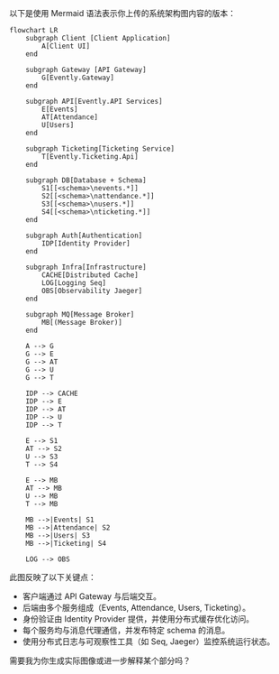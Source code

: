 以下是使用 Mermaid 语法表示你上传的系统架构图内容的版本：

```mermaid
flowchart LR
    subgraph Client [Client Application]
        A[Client UI]
    end

    subgraph Gateway [API Gateway]
        G[Evently.Gateway]
    end

    subgraph API[Evently.API Services]
        E[Events]
        AT[Attendance]
        U[Users]
    end

    subgraph Ticketing[Ticketing Service]
        T[Evently.Ticketing.Api]
    end

    subgraph DB[Database + Schema]
        S1[[<schema>\nevents.*]]
        S2[[<schema>\nattendance.*]]
        S3[[<schema>\nusers.*]]
        S4[[<schema>\nticketing.*]]
    end

    subgraph Auth[Authentication]
        IDP[Identity Provider]
    end

    subgraph Infra[Infrastructure]
        CACHE[Distributed Cache]
        LOG[Logging Seq]
        OBS[Observability Jaeger]
    end

    subgraph MQ[Message Broker]
        MB[(Message Broker)]
    end

    A --> G
    G --> E
    G --> AT
    G --> U
    G --> T

    IDP --> CACHE
    IDP --> E
    IDP --> AT
    IDP --> U
    IDP --> T

    E --> S1
    AT --> S2
    U --> S3
    T --> S4

    E --> MB
    AT --> MB
    U --> MB
    T --> MB

    MB -->|Events| S1
    MB -->|Attendance| S2
    MB -->|Users| S3
    MB -->|Ticketing| S4

    LOG --> OBS
```

此图反映了以下关键点：

- 客户端通过 API Gateway 与后端交互。
- 后端由多个服务组成（Events, Attendance, Users, Ticketing）。
- 身份验证由 Identity Provider 提供，并使用分布式缓存优化访问。
- 每个服务均与消息代理通信，并发布特定 schema 的消息。
- 使用分布式日志与可观察性工具（如 Seq, Jaeger）监控系统运行状态。

需要我为你生成实际图像或进一步解释某个部分吗？
